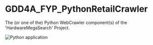 # GDD4A_FYP_PythonRetailCrawler
The (or one of the) Python WebCrawler component(s) of the 'HardwareMegaSearch' Project.

![Python application](https://github.com/LitThurles-K00221230/GDD4A_FYP_PythonRetailCrawler/workflows/Python%20application/badge.svg?branch=master&event=push)
